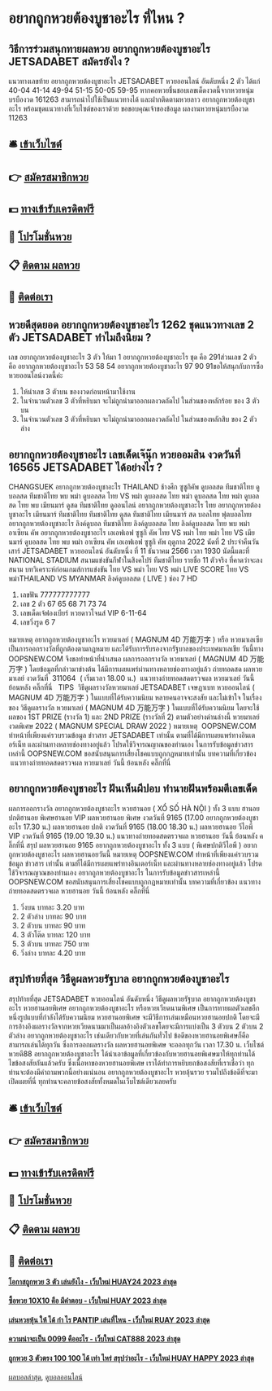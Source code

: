 # อยากถูกหวยต้องบูชาอะไร ที่ไหน ?
## วิธีการร่วมสนุกทายผลหวย อยากถูกหวยต้องบูชาอะไร JETSADABET สมัครยังไง ?
แนวทางเลขท้าย อยากถูกหวยต้องบูชาอะไร JETSADABET หวยออนไลน์ อันดับหนึ่ง 2 ตัว ได้แก่
40-04
41-14
49-94
51-15
50-05
59-95
หากคอหวยชื่นชอบเลขเด็ดงวดนี้จากหวยหนุ่มบรบืองวด 161263 สามารถนำไปใช้เป็นแนวทางได้ และฝากติดตามหวยลาว อยากถูกหวยต้องบูชาอะไร พร้อมชุดแนวทางที่เว็บไซต์ของเราด้วย
ขอขอบคุณเจ้าของข้อมูล
ผลงานหวยหนุ่มบรบืองวด 11263


## 🛎 [เข้าเว็บไซต์](https://bit.ly/3BG5bNw)
## 👉 [สมัครสมาชิกหวย](https://bit.ly/3BG5bNw)
## 💵 [ทางเข้ารับเครดิตฟรี](https://bit.ly/3C3mvgS)
## 👑 [โปรโมชั่นหวย](https://bit.ly/3C3mvgS)
## 📋 [ติดตาม ผลหวย](https://bit.ly/3C3mvgS)
## 📱 [ติดต่อเรา](https://bit.ly/3C3mvgS)

## หวยดีสุดยอด อยากถูกหวยต้องบูชาอะไร 1262 ชุดแนวทางเลข 2 ตัว JETSADABET ทำไมถึงนิยม ?
เลข อยากถูกหวยต้องบูชาอะไร 3 ตัว ให้มา 1 อยากถูกหวยต้องบูชาอะไร ชุด คือ 291ส่วนเลข 2 ตัว คือ อยากถูกหวยต้องบูชาอะไร 53 58 54 อยากถูกหวยต้องบูชาอะไร 97 90 91ขอให้สนุกกับการซื้อหวยออนไลน์งวดนี้ค่ะ
1. ให้นำเลข 3 ตัวบน ของงวดก่อนหน้ามาใช้งาน
2. ในจำนวนตัวเลข 3 ตัวที่หยิบมา จะไม่ถูกนำมาออกผลงวดถัดไป ในส่วนของหลักร้อย ของ 3 ตัวบน
3. ในจำนวนตัวเลข 3 ตัวที่หยิบมา จะไม่ถูกนำมาออกผลงวดถัดไป ในส่วนของหลักสิบ ของ 2 ตัวล่าง

## อยากถูกหวยต้องบูชาอะไร เลขเด็ดเจ๊นุ๊ก หวยออมสิน งวดวันที่ 16565 JETSADABET ได้อย่างไร ?
CHANGSUEK อยากถูกหวยต้องบูชาอะไร THAILAND ช้างศึก ซูซูกิคัพ ดูบอลสด ทีมชาติไทย ดูบอลสด ทีมชาติไทย พบ พม่า ดูบอลสด ไทย VS พม่า ดูบอลสด ไทย พม่า ดูบอลสด ไทย พม่า ดูบอลสด ไทย พบ เมียนมาร์ ดูสด ทีมชาติไทย ดูออนไลน์ อยากถูกหวยต้องบูชาอะไร ไทย อยากถูกหวยต้องบูชาอะไร เมียนมาร์ ทีมชาติไทย ทีมชาติไทย ดูสด ทีมชาติไทย เมียนมาร์ สด บอลไทย ฟุตบอลไทย อยากถูกหวยต้องบูชาอะไร ลิงค์ดูบอล ทีมชาติไทย ลิงค์ดูบอลสด ไทย ลิงค์ดูบอลสด ไทย พบ พม่า อาเซียน คัพ อยากถูกหวยต้องบูชาอะไร เอเอฟเอฟ ซูซูกิ คัพ ไทย VS พม่า ไทย พม่า
ไทย VS เมียนมาร์
ดูบอลสด ไทย พบ พม่า อาเซียน คัพ เอเอฟเอฟ ซูซูกิ คัพ ฤดูกาล 2022 นัดที่ 2 ประจำคืนวัน เสาร์ JETSADABET หวยออนไลน์ อันดับหนึ่ง ที่ 11 ธันวาคม 2566 เวลา 1930 นัดนี้แตะที่ NATIONAL STADIUM สนามแข่งขันกีฬาในสิงคโปร์
ทีมชาติไทย รายชื่อ 11 ตัวจริง ที่คาดว่าจะลงสนาม
บทวิเคราะห์ก่อนเกมส์การแข่งขัน ไทย VS พม่า
ไทย VS พม่า
LIVE SCORE ไทย VS พม่าTHAILAND VS MYANMAR
ลิงค์ดูบอลสด ( LIVE )
ช่อง 7 HD
1. เลขฟัน 777777777777
2. เลข 2 ตัว 67 65 68 71 73 74
3. เลขเด็ดเจ้ฟองเบียร์ หวยดาวโจนส์ VIP 6-11-64
4. เลขวิ่งรูด 6 7

หมายเหตุ อยากถูกหวยต้องบูชาอะไร หวยมาเลย์ ( MAGNUM 4D 万能万字 ) หรือ หวยมาเลเซีย เป็นการออกรางวัลที่ถูกต้องตามกฎหมาย และได้รับการรับรองจากรัฐบาลของประเทศมาเลเชีย
วันนี้ทาง OOPSNEW.COM จึงขอทำหน้าที่นำเสนอ ผลการออกรางวัล หวยมาเลย์ ( MAGNUM 4D 万能万字 ) โดยข้อมูลที่กล่าวมาข่างต้น ได้มีการเผยแพร่ผ่านทางหลายช่องทางอยู่แล้ว
ถ่ายทอดสด ผลหวยมาเลย์ งวดวันที่  311064  ( เริ่มเวลา 18.00 น.)
 แนวทางถ่ายทอดสดตรวจผล หวยมาเลย์ วันนี้ ย้อนหลัง คลิ๊กที่นี่  
TIPS  วิธีดูผลรางวัลหวยมาเลย์ JETSADABET เจษฎาเบท หวยออนไลน์ ( MAGNUM 4D 万能万字 ) ในแบบที่ได้รับความนิยม
หลายคนอาจจะสงสัย และไม่เข้าใจ ในเรื่องของ วิธีดูผลรางวัล หวยมาเลย์ ( MAGNUM 4D 万能万字 ) ในแบบที่ได้รับความนิยม โดยจะใช้ผลของ 1ST PRIZE (รางวัล 1) และ 2ND PRIZE (รางวัลที่ 2) ตามตัวอย่างด่านล่างนี้
หวยมาเลย์งวดพิเศษ 2022 ( MAGNUM SPECIAL DRAW 2022 )
หมายเหตุ  OOPSNEW.COM ทำหน้าที่เพียงแค่รวบรวมข้อมูล ข่าวสาร JETSADABET เท่านั้น ตามที่ได้มีการเผยแพร่ทางอินเตอร์เน็ท และผ่านทางหลายช่องทางอยู่แล้ว โปรดใช้วิจารณญาณของท่านเอง ในการรับข้อมูลข่าวสารเหล่านี้ OOPSNEW.COM ขอสนับสนุนการเสี่ยงโชคแบบถูกกฎหมายเท่านั้น
บทความที่เกี่ยวข้อง
 แนวทางถ่ายทอดสดตรวจผล หวยมาเลย์ วันนี้ ย้อนหลัง คลิ๊กที่นี่  

## อยากถูกหวยต้องบูชาอะไร ฝันเห็นผีปอบ ทำนายฝันพร้อมตีเลขเด็ด
ผลการออกรางวัล อยากถูกหวยต้องบูชาอะไร หวยฮานอย ( XỔ SỐ HÀ NỘI ) ทั้ง 3 แบบ ฮานอย ปกติฮานอย พิเศษฮานอย VIP
ผลหวยฮานอย พิเศษ งวดวันที่ 9165 (17.00 อยากถูกหวยต้องบูชาอะไร 17.30 น.)
ผลหวยฮานอย ปกติ งวดวันที่ 9165 (18.00 18.30 น.)
ผลหวยฮานอย วีไอพี VIP งวดวันที่ 9165 (19.00 19.30 น.)
 แนวทางถ่ายทอดสดตรวจผล หวยฮานอย วันนี้ ย้อนหลัง คลิ๊กที่นี่ 
สรุป ผลหวยฮานอย 9165 อยากถูกหวยต้องบูชาอะไร ทั้ง 3 แบบ ( พิเศษปกติวีไอพี ) อยากถูกหวยต้องบูชาอะไร ผลหวยฮานอยวันนี้
หมายเหตุ OOPSNEW.COM ทำหน้าที่เพียงแค่รวบรวมข้อมูล ข่าวสาร เท่านั้น ตามที่ได้มีการเผยแพร่ทางอินเตอร์เน็ท และผ่านทางหลายช่องทางอยู่แล้ว โปรดใช้วิจารณญาณของท่านเอง อยากถูกหวยต้องบูชาอะไร ในการรับข้อมูลข่าวสารเหล่านี้ OOPSNEW.COM ขอสนับสนุนการเสี่ยงโชคแบบถูกกฎหมายเท่านั้น
บทความที่เกี่ยวข้อง
แนวทางถ่ายทอดสดตรวจผล หวยฮานอย วันนี้ ย้อนหลัง คลิ๊กที่นี่
1. วิ่งบน บาทละ 3.20 บาท
2. 2 ตัวล่าง บาทละ 90 บาท
3. 2 ตัวบน บาทละ 90 บาท
4. 3 ตัวโต๊ด บาทละ 120 บาท
5. 3 ตัวบน บาทละ 750 บาท
6. วิ่งล่าง บาทละ 4.20 บาท

## สรุปท้ายที่สุด วิธีดูผลหวยรัฐบาล อยากถูกหวยต้องบูชาอะไร
สรุปท้ายที่สุด JETSADABET หวยออนไลน์ อันดับหนึ่ง วิธีดูผลหวยรัฐบาล อยากถูกหวยต้องบูชาอะไร หวยฮานอยพิเศษ อยากถูกหวยต้องบูชาอะไร หรือหวยเวียดนามพิเศษ เป็นการทายผลตัวเลขอีกหนึ่งรูปแบบที่กำลังได้รับความนิยม หวยฮานอยพิเศษ จะมีวิธีการเล่นเหมือนหวยฮานอยปกติ โดยจะมีการอ้างอิงผลรางวัลจากหวยเวียดนามมาเป็นผลอ้างอิงตัวเลขโดยจะมีการแบ่งเป็น 3 ตัวบน 2 ตัวบน 2 ตัวล่าง อยากถูกหวยต้องบูชาอะไร เช่นเดียวกับหวยที่เล่นกันทั่วไป ข้อดีของหวยฮานอยพิเศษก็คือ สามารถเล่นได้ทุกวัน ซึ่งการออกผลรางวัล ผลหวยฮานอยพิเศษ จะออกทุกวัน เวลา 17.30 น.
เว็บไซต์ หวยดี88 อยากถูกหวยต้องบูชาอะไร ได้นำเอาข้อมูลที่เกี่ยวข้องกับหวยฮานอยพิเศษมาให้ทุกท่านได้ไขข้อสงสัยกันแล้วครับ ซึ่งเนื้อหาของหวยฮานอยพิเศษ เราได้ทำการหยิบยกข้อสงสัยที่เราเชื่อว่า ทุกท่านจะต้องมีคำถามพวกนี้อย่างแน่นอน อยากถูกหวยต้องบูชาอะไร หวยลุ้นรวย รวมไปถึงข้อดีที่จะมาเปิดเผยที่นี่ ทุกท่านจะคลายข้อสงสัยทั้งหมดในเว็บไซต์เดียวเลยครับ

## 🛎 [เข้าเว็บไซต์](https://bit.ly/3BG5bNw)
## 👉 [สมัครสมาชิกหวย](https://bit.ly/3BG5bNw)
## 💵 [ทางเข้ารับเครดิตฟรี](https://bit.ly/3C3mvgS)
## 👑 [โปรโมชั่นหวย](https://bit.ly/3C3mvgS)
## 📋 [ติดตาม ผลหวย](https://bit.ly/3C3mvgS)
## 📱 [ติดต่อเรา](https://bit.ly/3C3mvgS)

#### [โอกาสถูกหวย 3 ตัว เล่นยังไง - เว็บใหม่ HUAY24 2023 ล่าสุด](https://atom.io/themes/โอกาสถูกหวย%203%20ตัว%20เล่นยังไง%20-%20เว็บใหม่%20huay24%202023%20ล่าสุด)
#### [ซื้อหวย 10X10 คือ มีคำตอบ - เว็บใหม่ HUAY 2023 ล่าสุด](https://atom.io/themes/ซื้อหวย%2010x10%20คือ%20มีคำตอบ%20-%20เว็บใหม่%20huay%202023%20ล่าสุด)
#### [เล่นหวยหุ้น ให้ ได้ กํา ไร PANTIP เล่นที่ไหน - เว็บใหม่ RUAY 2023 ล่าสุด](https://atom.io/themes/เล่นหวยหุ้น%20ให้%20ได้%20กํา%20ไร%20pantip%20เล่นที่ไหน%20-%20เว็บใหม่%20ruay%202023%20ล่าสุด)
#### [ความน่าจะเป็น 0099 คืออะไร - เว็บใหม่ CAT888 2023 ล่าสุด](https://atom.io/themes/ความน่าจะเป็น%200099%20คืออะไร%20-%20เว็บใหม่%20cat888%202023%20ล่าสุด)
#### [ถูกหวย 3 ตัวตรง 100 100 ได้ เท่า ไหร่ สรุปว่าอะไร - เว็บใหม่ HUAY HAPPY 2023 ล่าสุด](https://atom.io/themes/ถูกหวย%203%20ตัวตรง%20100%20100%20ได้%20เท่า%20ไหร่%20สรุปว่าอะไร%20-%20เว็บใหม่%20huay%20happy%202023%20ล่าสุด)

[ผลบอลล่าสุด](https://siamsport.tv "ผลบอลล่าสุด"), [ดูบอลออนไลน์](https://siamsport.tv/ดูบอลสด "ดูบอลออนไลน์")